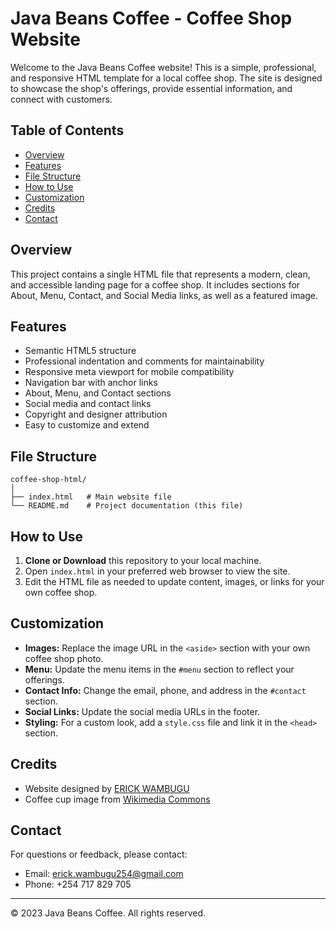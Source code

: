 # Java Beans Coffee - Coffee Shop Website

Welcome to the Java Beans Coffee website! This is a simple, professional, and responsive HTML template for a local coffee shop. The site is designed to showcase the shop's offerings, provide essential information, and connect with customers.

## Table of Contents
- [Overview](#overview)
- [Features](#features)
- [File Structure](#file-structure)
- [How to Use](#how-to-use)
- [Customization](#customization)
- [Credits](#credits)
- [Contact](#contact)

## Overview
This project contains a single HTML file that represents a modern, clean, and accessible landing page for a coffee shop. It includes sections for About, Menu, Contact, and Social Media links, as well as a featured image.

## Features
- Semantic HTML5 structure
- Professional indentation and comments for maintainability
- Responsive meta viewport for mobile compatibility
- Navigation bar with anchor links
- About, Menu, and Contact sections
- Social media and contact links
- Copyright and designer attribution
- Easy to customize and extend

## File Structure
```
coffee-shop-html/
│
├── index.html   # Main website file
└── README.md    # Project documentation (this file)
```

## How to Use
1. **Clone or Download** this repository to your local machine.
2. Open `index.html` in your preferred web browser to view the site.
3. Edit the HTML file as needed to update content, images, or links for your own coffee shop.

## Customization
- **Images:** Replace the image URL in the `<aside>` section with your own coffee shop photo.
- **Menu:** Update the menu items in the `#menu` section to reflect your offerings.
- **Contact Info:** Change the email, phone, and address in the `#contact` section.
- **Social Links:** Update the social media URLs in the footer.
- **Styling:** For a custom look, add a `style.css` file and link it in the `<head>` section.

## Credits
- Website designed by [ERICK WAMBUGU](https://erickwambugu.netlify.app)
- Coffee cup image from [Wikimedia Commons](https://commons.wikimedia.org/wiki/File:A_small_cup_of_coffee.JPG)

## Contact
For questions or feedback, please contact:
- Email: [erick.wambugu254@gmail.com](mailto:erick.wambugu254@gmail.com)
- Phone: +254 717 829 705

---

© 2023 Java Beans Coffee. All rights reserved.

